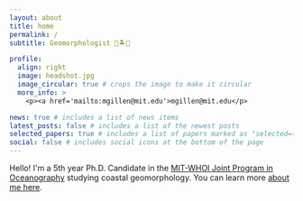 ```yaml
---
layout: about
title: home
permalink: /
subtitle: Geomorphologist 🌊🏝️🪸

profile:
  align: right
  image: headshot.jpg
  image_circular: true # crops the image to make it circular
  more_info: >
    <p><a href='mailto:mgillen@mit.edu'>mgillen@mit.edu</p>

news: true # includes a list of news items
latest_posts: false # includes a list of the newest posts
selected_papers: true # includes a list of papers marked as "selected={true}"
social: false # includes social icons at the bottom of the page
---
```


Hello! I'm a 5th year Ph.D. Candidate in the [MIT-WHOI Joint Program in Oceanography](https://mit.whoi.edu) studying coastal geomorphology. You can learn more [about me here](/aboutme).
